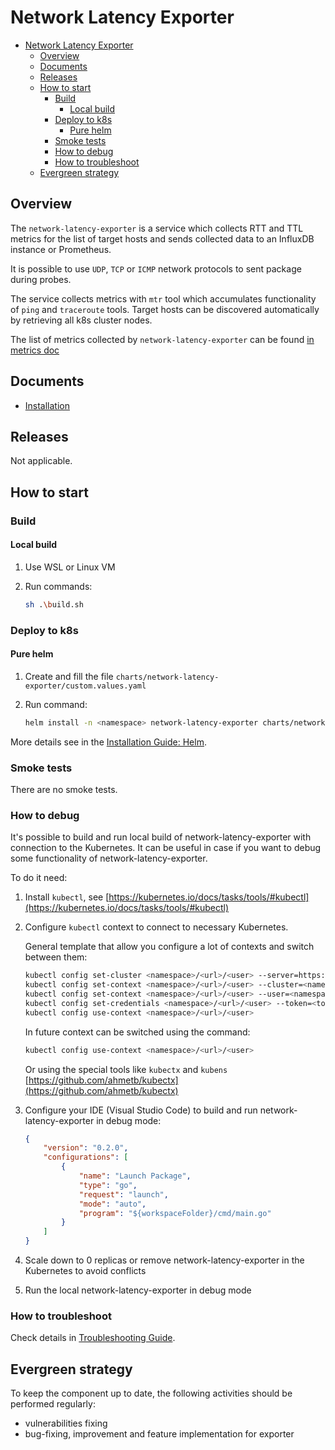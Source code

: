 # Network Latency Exporter

* [Network Latency Exporter](#network-latency-exporter)
  * [Overview](#overview)
  * [Documents](#documents)
  * [Releases](#releases)
  * [How to start](#how-to-start)
    * [Build](#build)
      * [Local build](#local-build)
    * [Deploy to k8s](#deploy-to-k8s)
      * [Pure helm](#pure-helm)
    * [Smoke tests](#smoke-tests)
    * [How to debug](#how-to-debug)
    * [How to troubleshoot](#how-to-troubleshoot)
  * [Evergreen strategy](#evergreen-strategy)

## Overview

The `network-latency-exporter` is a service which collects RTT and TTL metrics
for the list of target hosts and sends collected data to an InfluxDB instance or Prometheus.

It is possible to use `UDP`, `TCP` or `ICMP` network protocols to sent package during probes.

The service collects metrics with `mtr` tool which accumulates functionality of `ping` and `traceroute` tools.
Target hosts can be discovered automatically by retrieving all k8s cluster nodes.

The list of metrics collected by `network-latency-exporter` can be found [in metrics doc](/docs/metrics.md)

## Documents

* [Installation](docs/installation.md)

## Releases

Not applicable.

## How to start

### Build

#### Local build

1. Use WSL or Linux VM
2. Run commands:

    ```bash
    sh .\build.sh
    ```

### Deploy to k8s

#### Pure helm

1. Create and fill the file `charts/network-latency-exporter/custom.values.yaml`
2. Run command:

    ```bash
    helm install -n <namespace> network-latency-exporter charts/network-latency-exporter -f charts/network-latency-exporter/custom.values.yaml
    ```

More details see in the [Installation Guide: Helm](docs/installation.md#using-helm).

### Smoke tests

There are no smoke tests.

### How to debug

It's possible to build and run local build of network-latency-exporter with connection to the Kubernetes.
It can be useful in case if you want to debug some functionality of network-latency-exporter.

To do it need:

1. Install `kubectl`, see [https://kubernetes.io/docs/tasks/tools/#kubectl](https://kubernetes.io/docs/tasks/tools/#kubectl)
2. Configure `kubectl` context to connect to necessary Kubernetes.

    General template that allow you configure a lot of contexts and switch between them:

    ```bash
    kubectl config set-cluster <namespace>/<url>/<user> --server=https://<kube_api_url>:<kube_api_port> --insecure-skip-tls-verify=true
    kubectl config set-context <namespace>/<url>/<user> --cluster=<namespace>/<url>/<user>
    kubectl config set-context <namespace>/<url>/<user> --user=<namespace>/<url>/<user>
    kubectl config set-credentials <namespace>/<url>/<user> --token=<token>
    kubectl config use-context <namespace>/<url>/<user>
    ```

    In future context can be switched using the command:

    ```bash
    kubectl config use-context <namespace>/<url>/<user>
    ```

    Or using the special tools like `kubectx` and `kubens` [https://github.com/ahmetb/kubectx](https://github.com/ahmetb/kubectx)

3. Configure your IDE (Visual Studio Code) to build and run network-latency-exporter in debug mode:

    ```json
    {
        "version": "0.2.0",
        "configurations": [
            {
                "name": "Launch Package",
                "type": "go",
                "request": "launch",
                "mode": "auto",
                "program": "${workspaceFolder}/cmd/main.go"
            }
        ]
    }
    ```

4. Scale down to 0 replicas or remove network-latency-exporter in the Kubernetes to avoid conflicts
5. Run the local network-latency-exporter in debug mode

### How to troubleshoot

Check details in [Troubleshooting Guide](docs/troubleshooting.md).

## Evergreen strategy

To keep the component up to date, the following activities should be performed regularly:

* vulnerabilities fixing
* bug-fixing, improvement and feature implementation for exporter
